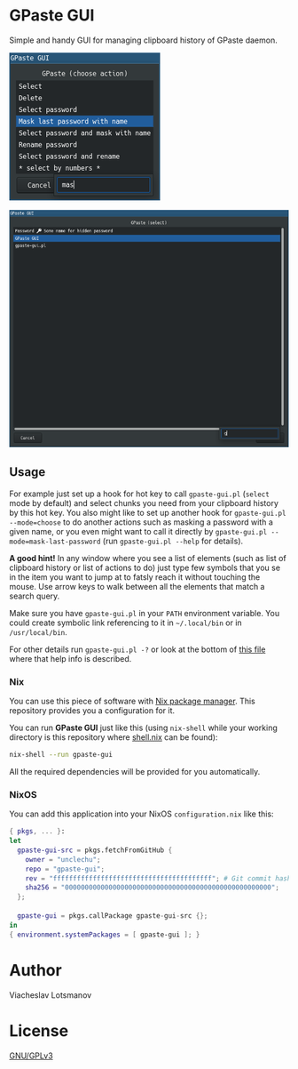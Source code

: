 # GPaste GUI

Simple and handy GUI for managing clipboard history of GPaste daemon.

![Choose mode screenshot](artwork/readme-choose-screenshot.png)

![Select mode screenshot](artwork/readme-select-screenshot.png)

## Usage

For example just set up a hook for hot key to call `gpaste-gui.pl`
(`select` mode by default) and select chunks you need from your clipboard
history by this hot key. You also might like to set up another hook for
`gpaste-gui.pl --mode=choose` to do another actions such as masking a password
with a given name, or you even might want to call it directly by
`gpaste-gui.pl --mode=mask-last-password` (run `gpaste-gui.pl --help` for
details).

**A good hint!** In any window where you see a list of elements (such as list of
clipboard history or list of actions to do) just type few symbols that you se in
the item you want to jump at to fatsly reach it without touching the mouse. Use
arrow keys to walk between all the elements that match a search query.

Make sure you have `gpaste-gui.pl` in your `PATH` environment variable. You
could create symbolic link referencing to it in `~/.local/bin` or in
`/usr/local/bin`.

For other details run `gpaste-gui.pl -?` or look at the bottom of
[this file](gpaste-gui.pl) where that help info is described.

### Nix

You can use this piece of software with
[Nix package manager](https://nixos.org/manual/nix/stable/).
This repository provides you a configuration for it.

You can run **GPaste GUI** just like this (using `nix-shell` while your working
directory is this repository where [shell.nix](shell.nix) can be found):

``` sh
nix-shell --run gpaste-gui
```

All the required dependencies will be provided for you automatically.

### NixOS

You can add this application into your NixOS `configuration.nix` like this:

``` nix
{ pkgs, ... }:
let
  gpaste-gui-src = pkgs.fetchFromGitHub {
    owner = "unclechu";
    repo = "gpaste-gui";
    rev = "ffffffffffffffffffffffffffffffffffffffff"; # Git commit hash
    sha256 = "0000000000000000000000000000000000000000000000000000";
  };

  gpaste-gui = pkgs.callPackage gpaste-gui-src {};
in
{ environment.systemPackages = [ gpaste-gui ]; }
```

# Author

Viacheslav Lotsmanov

# License

[GNU/GPLv3](LICENSE)
